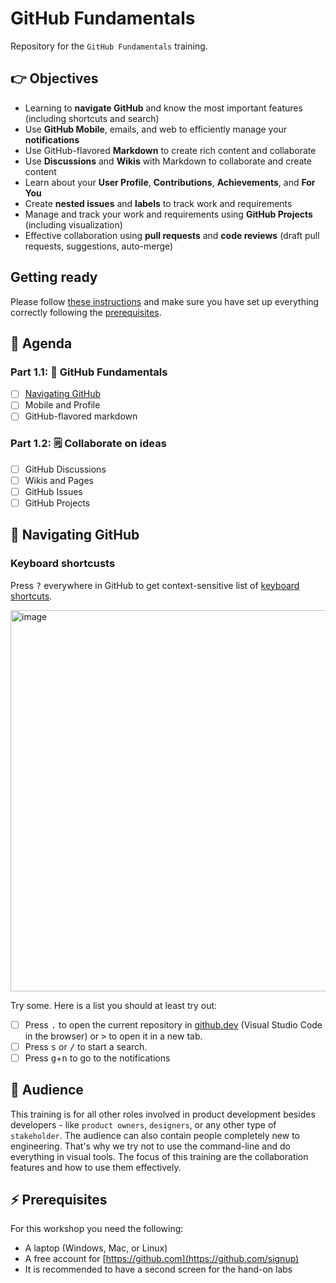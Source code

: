 # GitHub Fundamentals

Repository for the `GitHub Fundamentals` training.

## 👉 Objectives

- Learning to __navigate GitHub__ and know the most important features (including shortcuts and search)
- Use __GitHub Mobile__, emails, and web to efficiently manage your __notifications__
- Use GitHub-flavored __Markdown__ to create rich content and collaborate
- Use __Discussions__ and __Wikis__ with Markdown to collaborate and create content
- Learn about your __User Profile__, __Contributions__, __Achievements__, and __For You__  
- Create __nested issues__ and __labels__ to track work and requirements
- Manage and track your work and requirements using __GitHub Projects__ (including visualization)
- Effective collaboration using __pull requests__ and __code reviews__ (draft pull requests, suggestions, auto-merge)

## Getting ready

Please follow [these instructions](GettingReady.md) and make sure you have set up everything correctly following the [prerequisites](#-prerequisites).

## 📆 Agenda

### Part 1.1: 🚀 GitHub Fundamentals

- [ ] [Navigating GitHub](#-navigating-github)
- [ ] Mobile and Profile
- [ ] GitHub-flavored markdown

### Part 1.2: 🗒️ Collaborate on ideas

- [ ] GitHub Discussions
- [ ] Wikis and Pages
- [ ] GitHub Issues
- [ ] GitHub Projects

## 🧭 Navigating GitHub

### Keyboard shortcusts

Press <kbd>?</kbd> everywhere in GitHub to get context-sensitive list of [keyboard shortcuts](https://docs.github.com/en/get-started/using-github/keyboard-shortcuts).

<img width="610" alt="image" src="https://user-images.githubusercontent.com/5276337/199472442-3f4d0f40-60fd-40fe-88f3-35040833b00f.png">

Try some. Here is a list you should at least try out:

- [ ] Press <kbd>.</kbd> to open the current repository in [github.dev](https://github.dev/) (Visual Studio Code in the browser) or <kbd>></kbd> to open it in a new tab.
- [ ] Press <kbd>s</kbd> or <kbd>/</kbd> to start a search.
- [ ] Press <kbd>g</kbd>+<kbd>n</kbd> to go to the notifications

## 👥 Audience

This training is for all other roles involved in product development besides developers - like `product owners`, `designers`, or any other type of `stakeholder`. The audience can also contain people completely new to engineering. That's why we try not to use the command-line and do everything in visual tools. The focus of this training are the collaboration features and how to use them effectively.

## ⚡ Prerequisites

For this workshop you need the following:

- A laptop (Windows, Mac, or Linux)
- A free account for [https://github.com](https://github.com/signup)
- It is recommended to have a second screen for the hand-on labs

